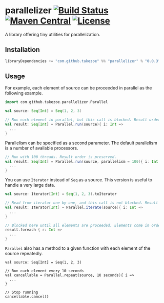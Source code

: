parallelizer [![Build Status](https://travis-ci.org/takezoe/parallelizer.svg?branch=master)](https://travis-ci.org/takezoe/parallelizer) [![Maven Central](https://maven-badges.herokuapp.com/maven-central/com.github.takezoe/parallelizer_2.12/badge.svg)](https://maven-badges.herokuapp.com/maven-central/com.github.takezoe/parallelizer_2.12) [![License](https://img.shields.io/badge/License-Apache%202.0-blue.svg)](https://github.com/takezoe/parallelizer/blob/master/LICENSE)
====

A library offering tiny utilities for parallelization.

## Installation

```scala
libraryDependencies += "com.github.takezoe" %% "parallelizer" % "0.0.3"
```

## Usage

For example, each element of source can be proceeded in parallel as the following example.

```scala
import com.github.takezoe.parallelizer.Parallel

val source: Seq[Int] = Seq(1, 2, 3)

// Run each element in parallel, but this call is blocked. Result order is preserved.
val result: Seq[Int] = Parallel.run(source){ i: Int =>
  ...
}
```

Parallelism can be specified as a second parameter. The default parallelism is a number of available processors.

```scala
// Run with 100 threads. Result order is preserved.
val result: Seq[Int] = Parallel.run(source, parallelism = 100){ i: Int =>
  ...
}
```

You can use `Iterator` instead of `Seq` as a source. This version is useful to handle a very large data.

```scala
val source: Iterator[Int] = Seq(1, 2, 3).toIterator

// Read from iterator one by one, and this call is not blocked. Result order is not preserved.
val result: Iterator[Int] = Parallel.iterate(source){ i: Int =>
  ...
}

// Blocked here until all elements are proceeded. Elements come in order of completion.
result.foreach { r: Int =>
  ...
}
```

`Parallel` also has a method to a given function with each element of the source repeatedly.

```
val source: Seq[Int] = Seq(1, 2, 3)

// Run each element every 10 seconds
val cancellable = Parallel.repeat(source, 10 seconds){ i =>
  ...
}

// Stop running
cancellable.cancel()
```